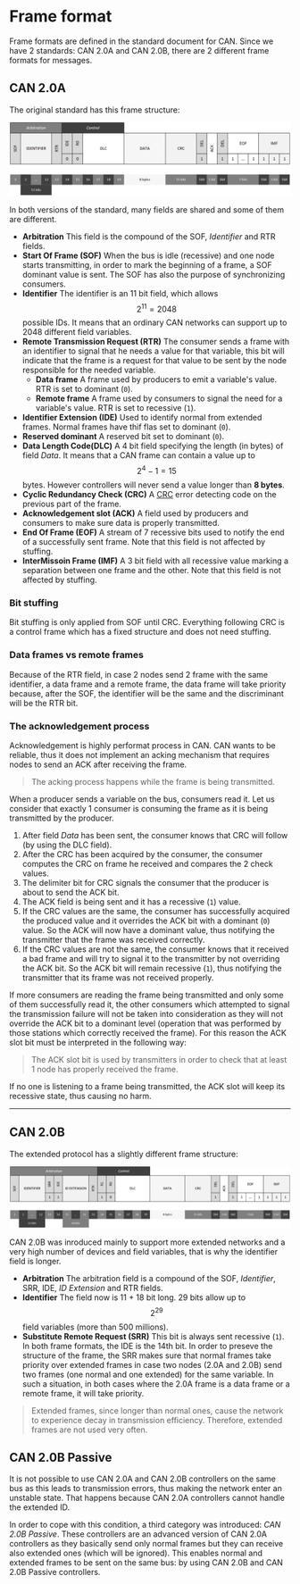 # Frame format

Frame formats are defined in the standard document for CAN. Since we have 2 standards: CAN 2.0A and CAN 2.0B, there are 2 different frame formats for messages.

## CAN 2.0A
The original standard has this frame structure:

![CAN 2.0A frame structure](../assets/can-frame.png)

In both versions of the standard, many fields are shared and some of them are different.

- **Arbitration** This field is the compound of the SOF, _Identifier_ and RTR fields.
- **Start Of Frame (SOF)** When the bus is idle (recessive) and one node starts transmitting, in order to mark the beginning of a frame, a SOF dominant value is sent. The SOF  has also the purpose of synchronizing consumers.
- **Identifier** The identifier is an 11 bit field, which allows $$2^11 = 2048$$ possible IDs. It means that an ordinary CAN networks can support up to 2048 different field variables.
- **Remote Transmission Request (RTR)** The consumer sends a frame with an identifier to signal that he needs a value for that variable, this bit will indicate that the frame is a request for that value to be sent by the node responsible for the needed variable.
    - **Data frame** A frame used by producers to emit a variable's value. RTR is set to dominant (`0`).
    - **Remote frame** A frame used by consumers to signal the need for a variable's value. RTR is set to recessive (`1`). 
- **Identifier Extension (IDE)** Used to identify normal from extended frames. Normal frames have thif flas set to dominant (`0`).
- **Reserved dominant** A reserved bit set to dominant (`0`).
- **Data Length Code(DLC)** A 4 bit field specifying the length (in bytes) of field _Data_. It means that a CAN frame can contain a value up to $$2^4-1 = 15$$ bytes. However controllers will never send a value longer than **8 bytes**.
- **Cyclic Redundancy Check (CRC)** A [CRC](https://en.wikipedia.org/wiki/Cyclic_redundancy_check) error detecting code on the previous part of the frame.
- **Acknowledgement slot (ACK)** A field used by producers and consumers to make sure data is properly transmitted.
- **End Of Frame (EOF)** A stream of 7 recessive bits used to notify the end of a successfully sent frame. Note that this field is not affected by stuffing.
- **InterMissoin Frame (IMF)** A 3 bit field with all recessive value marking a separation between one frame and the other. Note that this field is not affected by stuffing.

### Bit stuffing
Bit stuffing is only applied from SOF until CRC. Everything following CRC is a control frame which has a fixed structure and does not need stuffing.

### Data frames vs remote frames
Because of the RTR field, in case 2 nodes send 2 frame with the same identifier, a data frame and a remote frame, the data frame will take priority because, after the SOF, the identifier will be the same and the discriminant will be the RTR bit.

### The acknowledgement process
Acknowledgement is highly performat process in CAN. CAN wants to be reliable, thus it does not implement an acking mechanism that requires nodes to send an ACK after receiving the frame. 

> The acking process happens while the frame is being transmitted.

When a producer sends a variable on the bus, consumers read it. Let us consider that exactly 1 consumer is consuming the frame as it is being transmitted by the producer.

1. After field _Data_ has been sent, the consumer knows that CRC will follow (by using the DLC field).
2. After the CRC has been acquired by the consumer, the consumer computes the CRC on frame he received and compares the 2 check values.
3. The delimiter bit for CRC signals the consumer that the producer is about to send the ACK bit.
4. The ACK field is being sent and it has a recessive (`1`) value.
5. If the CRC values are the same, the consumer has successfully acquired the produced value and it overrides the ACK bit with a dominant (`0`) value. So the ACK will now have a dominant value, thus notifying the transmitter that the frame was received correctly.
6. If the CRC values are not the same, the consumer knows that it received a bad frame and will try to signal it to the transmitter by not overriding the ACK bit. So the ACK bit will remain recessive (`1`), thus notifying the transmitter that its frame was not received properly.

If more consumers are reading the frame being transmitted and only some of them successfully read it, the other consumers which attempted to signal the transmission failure will not be taken into consideration as they will not override the ACK bit to a dominant level (operation that was performed by those stations which correctly received the frame). For this reason the ACK slot bit must be interpreted in the following way:

> The ACK slot bit is used by transmitters in order to check that at least 1 node has properly received the frame.

If no one is listening to a frame being transmitted, the ACK slot will keep its recessive state, thus causing no harm.

--- 

## CAN 2.0B
The extended protocol has a slightly different frame structure:

![CAN 2.0B frame structure](../assets/can-frame-ext.png)

CAN 2.0B was inroduced mainly to support more extended networks and a very high number of devices and field variables, that is why the identifier field is longer.

- **Arbitration** The arbitration field is a compound of the SOF, _Identifier_, SRR, IDE, _ID Extension_ and RTR fields.
- **Identifier** The field now is 11 + 18 bit long. 29 bits allow up to $$2^29$$ field variables (more than 500 millions).
- **Substitute Remote Request (SRR)** This bit is always sent recessive (`1`). In both frame formats, the IDE is the 14th bit. In order to preseve the structure of the frame, the SRR makes sure that normal frames take priority over extended frames in case two nodes (2.0A and 2.0B) send two frames (one normal and one extended) for the same variable. In such a situation, in both cases where the 2.0A frame is a data frame or a remote frame, it will take priority.

> Extended frames, since longer than normal ones, cause the network to experience decay in transmission efficiency. Therefore, extended frames are not used very often.

## CAN 2.0B Passive
It is not possible to use CAN 2.0A and CAN 2.0B controllers on the same bus as this leads to transmission errors, thus making the network enter an unstable state. That happens because CAN 2.0A controllers cannot handle the extended ID. 

In order to cope with this condition, a third category was introduced: _CAN 2.0B Passive_. These controllers are an advanced version of CAN 2.0A controllers as they basically send only normal frames but they can receive also extended ones (which will be ignored). This enables normal and extended frames to be sent on the same bus: by using CAN 2.0B and CAN 2.0B Passive controllers.